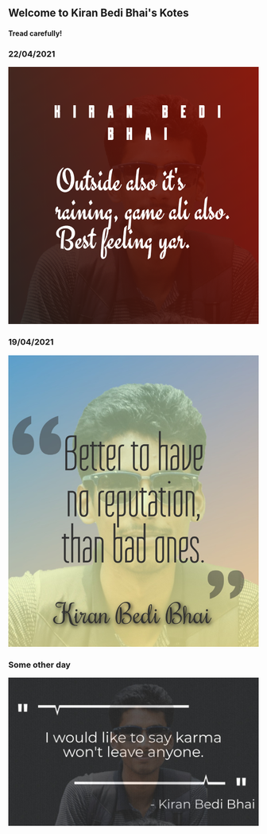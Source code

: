 ## Welcome to Kiran Bedi Bhai's Kotes

#### Tread carefully!

### 22/04/2021
![Materialization](https://github.com/BediBhai/Kotes/blob/gh-pages/images/22_04_2021.png?raw=true)

### 19/04/2021
![Materialization](https://github.com/BediBhai/Kotes/blob/gh-pages/images/19_04_2021.jpeg?raw=true)

### Some other day
![the Beginning](https://github.com/BediBhai/Kotes/blob/gh-pages/images/someotherday.jpeg?raw=true)

